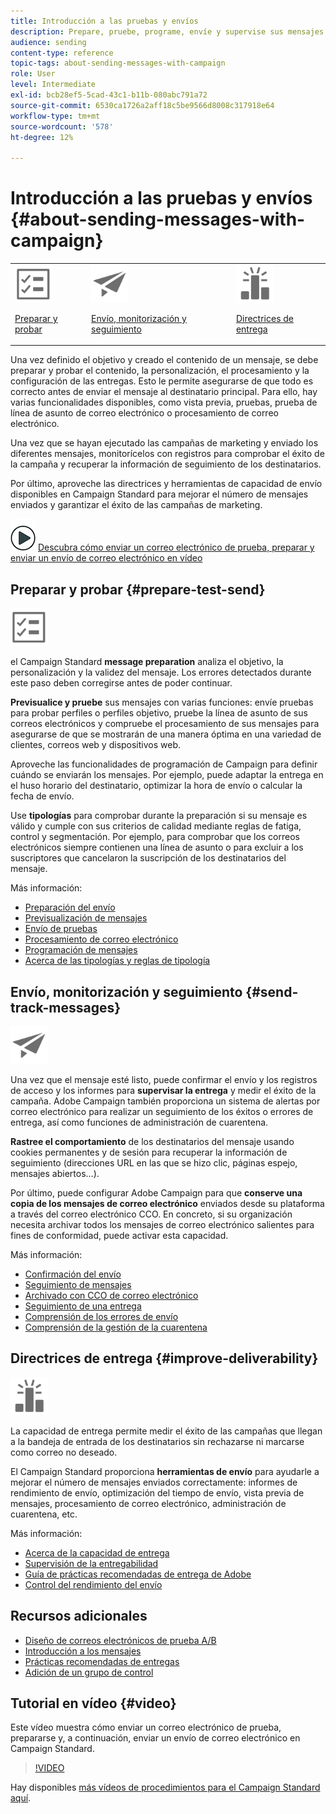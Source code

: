```yaml
---
title: Introducción a las pruebas y envíos
description: Prepare, pruebe, programe, envíe y supervise sus mensajes.
audience: sending
content-type: reference
topic-tags: about-sending-messages-with-campaign
role: User
level: Intermediate
exl-id: bcb28ef5-5cad-43c1-b11b-080abc791a72
source-git-commit: 6530ca1726a2aff18c5be9566d8008c317918e64
workflow-type: tm+mt
source-wordcount: '578'
ht-degree: 12%

---
```


# Introducción a las pruebas y envíos {#about-sending-messages-with-campaign}

<table>
<tr>
<td><img src="assets/do-not-localize/icon_prepare.svg" width="60px"><p><a href="#prepare-test-send">Preparar y probar</a></p></td>
<td><img src="assets/do-not-localize/icon_send.svg" width="60px"><p><a href="#send-track-messages">Envío, monitorización y seguimiento</a></p></td>
<td><img src="assets/do-not-localize/icon_deliverability.svg" width="60px"><p><a href="#improve-deliverability">Directrices de entrega</a></p></td></tr>
</table>

Una vez definido el objetivo y creado el contenido de un mensaje, se debe preparar y probar el contenido, la personalización, el procesamiento y la configuración de las entregas. Esto le permite asegurarse de que todo es correcto antes de enviar el mensaje al destinatario principal. Para ello, hay varias funcionalidades disponibles, como vista previa, pruebas, prueba de línea de asunto de correo electrónico o procesamiento de correo electrónico.

Una vez que se hayan ejecutado las campañas de marketing y enviado los diferentes mensajes, monitorícelos con registros para comprobar el éxito de la campaña y recuperar la información de seguimiento de los destinatarios.

Por último, aproveche las directrices y herramientas de capacidad de envío disponibles en Campaign Standard para mejorar el número de mensajes enviados y garantizar el éxito de las campañas de marketing.

![](assets/do-not-localize/how-to-video.png) [Descubra cómo enviar un correo electrónico de prueba, preparar y enviar un envío de correo electrónico en vídeo](#video)

## Preparar y probar {#prepare-test-send}

<img src="assets/do-not-localize/icon_prepare.svg" width="60px">

el Campaign Standard **message preparation** analiza el objetivo, la personalización y la validez del mensaje. Los errores detectados durante este paso deben corregirse antes de poder continuar.

**Previsualice y pruebe** sus mensajes con varias funciones: envíe pruebas para probar perfiles o perfiles objetivo, pruebe la línea de asunto de sus correos electrónicos y compruebe el procesamiento de sus mensajes para asegurarse de que se mostrarán de una manera óptima en una variedad de clientes, correos web y dispositivos web.

Aproveche las funcionalidades de programación de Campaign para definir cuándo se enviarán los mensajes. Por ejemplo, puede adaptar la entrega en el huso horario del destinatario, optimizar la hora de envío o calcular la fecha de envío.

Use **tipologías** para comprobar durante la preparación si su mensaje es válido y cumple con sus criterios de calidad mediante reglas de fatiga, control y segmentación. Por ejemplo, para comprobar que los correos electrónicos siempre contienen una línea de asunto o para excluir a los suscriptores que cancelaron la suscripción de los destinatarios del mensaje.

Más información:

* [Preparación del envío](../../sending/using/preparing-the-send.md)
* [Previsualización de mensajes](../../sending/using/previewing-messages.md)
* [Envío de pruebas](../../sending/using/sending-proofs.md)
* [Procesamiento de correo electrónico](../../sending/using/email-rendering.md)
* [Programación de mensajes](../../sending/using/about-scheduling-messages.md)
* [Acerca de las tipologías y reglas de tipología](../../sending/using/about-typology-rules.md)

## Envío, monitorización y seguimiento {#send-track-messages}

<img src="assets/do-not-localize/icon_send.svg"  width="60px">

Una vez que el mensaje esté listo, puede confirmar el envío y los registros de acceso y los informes para **supervisar la entrega** y medir el éxito de la campaña. Adobe Campaign también proporciona un sistema de alertas por correo electrónico para realizar un seguimiento de los éxitos o errores de entrega, así como funciones de administración de cuarentena.

**Rastree el comportamiento** de los destinatarios del mensaje usando cookies permanentes y de sesión para recuperar la información de seguimiento (direcciones URL en las que se hizo clic, páginas espejo, mensajes abiertos...).

Por último, puede configurar Adobe Campaign para que **conserve una copia de los mensajes de correo electrónico** enviados desde su plataforma a través del correo electrónico CCO. En concreto, si su organización necesita archivar todos los mensajes de correo electrónico salientes para fines de conformidad, puede activar esta capacidad.

Más información:

* [Confirmación del envío](../../sending/using/confirming-the-send.md)
* [Seguimiento de mensajes](../../sending/using/tracking-messages.md)
* [Archivado con CCO de correo electrónico](../../sending/using/archiving.md)
* [Seguimiento de una entrega](../../sending/using/monitoring-a-delivery.md)
* [Comprensión de los errores de envío](../../sending/using/understanding-delivery-failures.md)
* [Comprensión de la gestión de la cuarentena](../../sending/using/understanding-quarantine-management.md)

## Directrices de entrega {#improve-deliverability}

<img src="assets/do-not-localize/icon_deliverability.svg"  width="60px">

La capacidad de entrega permite medir el éxito de las campañas que llegan a la bandeja de entrada de los destinatarios sin rechazarse ni marcarse como correo no deseado.

El Campaign Standard proporciona **herramientas de envío** para ayudarle a mejorar el número de mensajes enviados correctamente: informes de rendimiento de envío, optimización del tiempo de envío, vista previa de mensajes, procesamiento de correo electrónico, administración de cuarentena, etc.

Más información:

* [Acerca de la capacidad de entrega](../../sending/using/about-deliverability.md)
* [Supervisión de la entregabilidad](../../sending/using/monitor-deliverability.md)
* [Guía de prácticas recomendadas de entrega de Adobe](https://experienceleague.adobe.com/docs/deliverability-learn/deliverability-best-practice-guide/introduction.html?lang=es)
* [Control del rendimiento del envío](../../reporting/using/delivery-throughput.md)

## Recursos adicionales

* [Diseño de correos electrónicos de prueba A/B](../../channels/using/designing-an-a-b-test-email.md)
* [Introducción a los mensajes](../../channels/using/key-steps-to-send-a-message.md)
* [Prácticas recomendadas de entregas](../../sending/using/delivery-best-practices.md)
* [Adición de un grupo de control](../../sending/using/control-group.md)

## Tutorial en vídeo {#video}

Este vídeo muestra cómo enviar un correo electrónico de prueba, prepararse y, a continuación, enviar un envío de correo electrónico en Campaign Standard.

>[!VIDEO](https://video.tv.adobe.com/v/24013/)

Hay disponibles [más vídeos de procedimientos para el Campaign Standard aquí](https://experienceleague.adobe.com/docs/campaign-standard-learn/tutorials/overview.html?lang=es).
